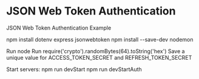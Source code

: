 # JSON Web Token Authentication
JSON Web Token Authentication Example

npm install dotenv express jsonwebtoken
npm install --save-dev nodemon

Run node
Run require('crypto').randomBytes(64).toString('hex')
Save a unique value for ACCESS_TOKEN_SECRET and REFRESH_TOKEN_SECRET

Start servers:
npm run devStart
npm run devStartAuth
